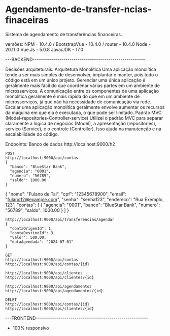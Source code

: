 # Agendamento-de-transfer-ncias-finaceiras
Sistema de agendamento de transferências financeiras.

versões:
    NPM      - 10.4.0 / BootstrapVue - 10.4.0 / router - 10.4.0
    Node     - 20.11.0
    Vue.Js   - 5.0.8
    Java/JDK - 17.0

---BACKEND-------------------------------------------------------

  Decisões arquiteturais:
      Arquitetura Monolítica
          Uma aplicação monolítica tende a ser mais simples de desenvolver, implantar e manter, pois todo o código está em um único projeto.
          Gerenciar uma única aplicação é geralmente mais fácil do que coordenar várias partes em um ambiente de microsserviços.
          A comunicação entre os componentes de uma aplicação monolítica geralmente é mais rápida do que em um ambiente de microsserviços, já que não há necessidade de comunicação via rede.
          Escalar uma aplicação monolítica geralmente envolve aumentar os recursos da máquina em que ela é executada, o que pode ser limitado.
          Padrão MVC (Model-repositories-Controller-service) Utilizei o padrão MVC para separar claramente a lógica de negócios (Model), a apresentação (repositories), serviço (Service), e o controle (Controller). Isso ajuda na manutenção e na escalabilidade do código.

  Endpoints:
    Banco de dados
    http://localhost:9000/h2

    POST
    http://localhost:9000/api/contas
    {
      "banco": "BlueStar Bank",
      "agencia": "0001",
      "numero": "56789",
      "saldo": 1000.00
    }

{
    "nome": "Fulano de Tal",
    "cpf": "12345678900",
    "email": "fulano12@example.com",
    "senha": "senha123",
    "endereco": "Rua Exemplo, 123",
    "contas": [
        {
            "agencia": "0001",
            "banco": "BlueStar Bank",
            "numero": "56789",
            "saldo": 1000.00
        }
    ]
}

    http://localhost:9000/api/transferencias/agendar
    {
      "contaOrigemId": 1,
      "contaDestinoId": 3,
      "valor": 500.00,
      "dataAgendada": "2024-07-01"
    }

    GET
    http://localhost:9000/api/contas
    http://localhost:9000/api/contas/{id}

    http://localhost:9000/api/clientes
    http://localhost:9000/api/clientes/{id}

    http://localhost:9000/api/agendamentos
    http://localhost:9000/api/agendamentos/{id}

    DELET
    http://localhost:9000/api/contas/{id}
    http://localhost:9000/api/clientes/{id}


---FRONTEND-------------------------------------------------------

- 100% responsivo
